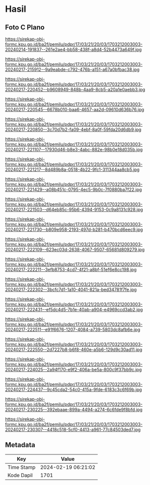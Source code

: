 # Hasil

## Foto C Plano

https://sirekap-obj-formc.kpu.go.id/ba2f/pemilu/pdpr/17/03/21/20/03/1703212003003-20240214-191837--261e2ae4-bb58-438f-a8d4-52b4473a649f.jpg

https://sirekap-obj-formc.kpu.go.id/ba2f/pemilu/pdpr/17/03/21/20/03/1703212003003-20240217-215912--9a9eabde-c792-476b-a151-a67a0bfbac38.jpg

https://sirekap-obj-formc.kpu.go.id/ba2f/pemilu/pdpr/17/03/21/20/03/1703212003003-20240217-220452--b9608949-848b-4aa9-8cb5-a20a1e0aebb3.jpg

https://sirekap-obj-formc.kpu.go.id/ba2f/pemilu/pdpr/17/03/21/20/03/1703212003003-20240217-220545--6678b010-baa6-4657-aa2d-09610d636b76.jpg

https://sirekap-obj-formc.kpu.go.id/ba2f/pemilu/pdpr/17/03/21/20/03/1703212003003-20240217-220850--3c70d7b2-fa09-4ebf-8a0f-59fda20d6db9.jpg

https://sirekap-obj-formc.kpu.go.id/ba2f/pemilu/pdpr/17/03/21/20/03/1703212003003-20240217-221107--17930d46-b8e3-4abc-882e-98b0e18d035b.jpg

https://sirekap-obj-formc.kpu.go.id/ba2f/pemilu/pdpr/17/03/21/20/03/1703212003003-20240217-221217--8d489b8a-0518-4b22-9fc1-311344aa8cb5.jpg

https://sirekap-obj-formc.kpu.go.id/ba2f/pemilu/pdpr/17/03/21/20/03/1703212003003-20240217-221429--a08b451c-0795-4ec5-9b0c-7f0880ba7f22.jpg

https://sirekap-obj-formc.kpu.go.id/ba2f/pemilu/pdpr/17/03/21/20/03/1703212003003-20240217-221503--d64eb85c-95b6-4394-9153-0c9a8131c928.jpg

https://sirekap-obj-formc.kpu.go.id/ba2f/pemilu/pdpr/17/03/21/20/03/1703212003003-20240217-221730--b809e958-2193-497d-b281-b470bcd6eec9.jpg

https://sirekap-obj-formc.kpu.go.id/ba2f/pemilu/pdpr/17/03/21/20/03/1703212003003-20240217-222109--623ec03d-2638-4067-9507-65681d809279.jpg

https://sirekap-obj-formc.kpu.go.id/ba2f/pemilu/pdpr/17/03/21/20/03/1703212003003-20240217-222211--3efb8753-4cd7-4f21-a8bf-51ef6e8cc198.jpg

https://sirekap-obj-formc.kpu.go.id/ba2f/pemilu/pdpr/17/03/21/20/03/1703212003003-20240217-222302--3bcfc7d1-1a10-4041-821a-bed34781f7fe.jpg

https://sirekap-obj-formc.kpu.go.id/ba2f/pemilu/pdpr/17/03/21/20/03/1703212003003-20240217-222431--ef5dc4d5-7b1e-40ab-a904-e4969ccd3ab2.jpg

https://sirekap-obj-formc.kpu.go.id/ba2f/pemilu/pdpr/17/03/21/20/03/1703212003003-20240217-222511--e91f6676-1207-4084-a739-5803dc8afb6e.jpg

https://sirekap-obj-formc.kpu.go.id/ba2f/pemilu/pdpr/17/03/21/20/03/1703212003003-20240217-222550--2d7227b8-b6f8-460e-a5b6-129d9c30ad11.jpg

https://sirekap-obj-formc.kpu.go.id/ba2f/pemilu/pdpr/17/03/21/20/03/1703212003003-20240217-224025--2a94f170-e9f2-406a-be5a-800c9f37bb9c.jpg

https://sirekap-obj-formc.kpu.go.id/ba2f/pemilu/pdpr/17/03/21/20/03/1703212003003-20240217-224437--9c45cda2-54c0-415a-9fde-6183c3c6f69b.jpg

https://sirekap-obj-formc.kpu.go.id/ba2f/pemilu/pdpr/17/03/21/20/03/1703212003003-20240217-230225--392ebaae-899a-4494-a274-6c6fde9f8bfd.jpg

https://sirekap-obj-formc.kpu.go.id/ba2f/pemilu/pdpr/17/03/21/20/03/1703212003003-20240217-230307--4418c518-5cf0-4413-a961-77c84503ded7.jpg


## Metadata

| Key        | Value               |
| ---------- | ------------------- |
| Time Stamp | 2024-02-19 06:21:02 |
| Kode Dapil | 1701                |



